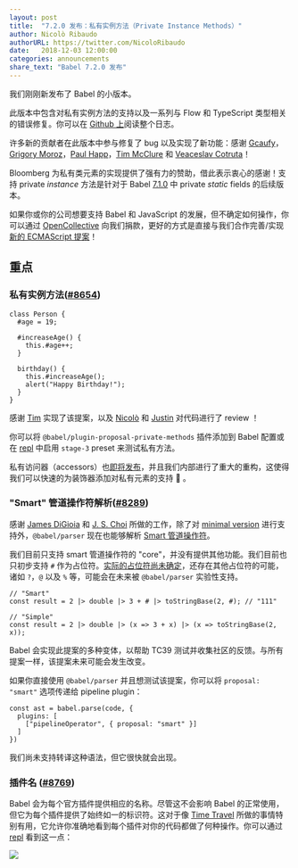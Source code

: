 ```yaml
---
layout: post
title:  "7.2.0 发布：私有实例方法（Private Instance Methods）"
author: Nicolò Ribaudo
authorURL: https://twitter.com/NicoloRibaudo
date:   2018-12-03 12:00:00
categories: announcements
share_text: "Babel 7.2.0 发布"
---
```


我们刚刚新发布了 Babel 的小版本。

此版本中包含对私有实例方法的支持以及一系列与 Flow 和 TypeScript 类型相关的错误修复。你可以在 [Github 上](https://github.com/babel/babel/releases/tag/v7.2.0)阅读整个日志。

<!-- truncate -->

许多新的贡献者在此版本中参与修复了 bug 以及实现了新功能：感谢 [Gcaufy](https://github.com/Gcaufy)，[Grigory Moroz](https://github.com/morozRed)，[Paul Happ](https://github.com/phapp88)，[Tim McClure](https://github.com/tim-mc) 和 [Veaceslav Cotruta](https://github.com/katrotz)！

Bloomberg 为私有类元素的实现提供了强有力的赞助，借此表示衷心的感谢！支持 private *instance* 方法是针对于 Babel [7.1.0](https://babeljs.io/blog/2018/09/17/7.1.0#private-static-fields-stage-3) 中 private *static* fields 的后续版本。

如果你或你的公司想要支持 Babel 和 JavaScript 的发展，但不确定如何操作，你可以通过 [OpenCollective](https://opencollective.com/babel) 向我们捐款，更好的方式是直接与我们合作完善/实现[新的 ECMAScript 提案](https://github.com/babel/proposals)！

## 重点

### 私有实例方法([#8654](https://github.com/babel/babel/pull/8654))

```javascript=
class Person {
  #age = 19;

  #increaseAge() {
    this.#age++;
  }

  birthday() {
    this.#increaseAge();
    alert("Happy Birthday!");
  }
}
```

感谢 [Tim](https://github.com/tim-mc) 实现了该提案，以及 [Nicolò](https://twitter.com/NicoloRibaudo) 和 [Justin](https://github.com/jridgewell) 对代码进行了 review ！

你可以将 `@babel/plugin-proposal-private-methods` 插件添加到 Babel 配置或在 [repl](https://babeljs.io/repl/build/master#?presets=stage-3) 中启用 `stage-3` preset 来测试私有方法。

私有访问器（accessors）也[即将发布](https://github.com/babel/babel/pull/9101)，并且我们内部进行了重大的重构，这使得我们可以快速的为装饰器添加对私有元素的支持 :tada: 。

### "Smart" 管道操作符解析([#8289](https://github.com/babel/babel/pull/8289))

感谢 [James DiGioia](https://github.com/mAAdhaTTah) 和 [J. S. Choi](https://github.com/js-choi) 所做的工作，除了对 [minimal version](https://github.com/tc39/proposal-pipeline-operator) 进行支持外，`@babel/parser` 现在也能够解析 [Smart 管道操作符](https://github.com/js-choi/proposal-smart-pipelines/)。

我们目前只支持 smart 管道操作符的 "core"，并没有提供其他功能。我们目前也只初步支持 `#` 作为占位符。[实际的占位符尚未确定](https://github.com/tc39/proposal-pipeline-operator/issues/91)，还存在其他占位符的可能，诸如 `?`，`@` 以及 `%` 等，可能会在未来被 `@babel/parser` 实验性支持。

```javascript=
// "Smart"
const result = 2 |> double |> 3 + # |> toStringBase(2, #); // "111"

// "Simple"
const result = 2 |> double |> (x => 3 + x) |> (x => toStringBase(2, x));
```

Babel 会实现此提案的多种变体，以帮助 TC39 测试并收集社区的反馈。与所有提案一样，该提案未来可能会发生改变。

如果你直接使用 `@babel/parser` 并且想测试该提案，你可以将 `proposal: "smart"` 选项传递给 pipeline plugin：

```javascript=
const ast = babel.parse(code, {
  plugins: [
    ["pipelineOperator", { proposal: "smart" }]
  ]
})
```

我们尚未支持转译这种语法，但它很快就会出现。

### 插件名 ([#8769](https://github.com/babel/babel/pull/8769))

Babel 会为每个官方插件提供相应的名称。尽管这不会影响 Babel 的正常使用，但它为每个插件提供了始终如一的标识符。这对于像 [Time Travel](https://github.com/babel/website/pull/1736) 所做的事情特别有用，它允许你准确地看到每个插件对你的代码都做了何种操作。你可以通过 [repl](https://babeljs.io/repl/build/master#?timeTravel=true) 看到这一点：

![](https://i.imgur.com/AzKc37i.gif)
